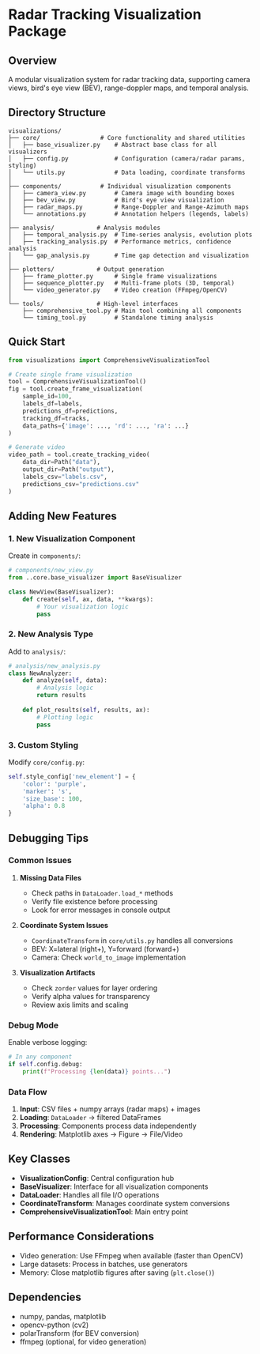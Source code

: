 # Radar Tracking Visualization Package

## Overview
A modular visualization system for radar tracking data, supporting camera views, bird's eye view (BEV), range-doppler maps, and temporal analysis.

## Directory Structure

```
visualizations/
├── core/                 # Core functionality and shared utilities
│   ├── base_visualizer.py    # Abstract base class for all visualizers
│   ├── config.py             # Configuration (camera/radar params, styling)
│   └── utils.py              # Data loading, coordinate transforms
│
├── components/           # Individual visualization components
│   ├── camera_view.py        # Camera image with bounding boxes
│   ├── bev_view.py           # Bird's eye view visualization
│   ├── radar_maps.py         # Range-Doppler and Range-Azimuth maps
│   └── annotations.py        # Annotation helpers (legends, labels)
│
├── analysis/            # Analysis modules
│   ├── temporal_analysis.py  # Time-series analysis, evolution plots
│   ├── tracking_analysis.py  # Performance metrics, confidence analysis
│   └── gap_analysis.py       # Time gap detection and visualization
│
├── plotters/            # Output generation
│   ├── frame_plotter.py      # Single frame visualizations
│   ├── sequence_plotter.py   # Multi-frame plots (3D, temporal)
│   └── video_generator.py    # Video creation (FFmpeg/OpenCV)
│
└── tools/               # High-level interfaces
    ├── comprehensive_tool.py # Main tool combining all components
    └── timing_tool.py        # Standalone timing analysis
```

## Quick Start

```python
from visualizations import ComprehensiveVisualizationTool

# Create single frame visualization
tool = ComprehensiveVisualizationTool()
fig = tool.create_frame_visualization(
    sample_id=100,
    labels_df=labels,
    predictions_df=predictions,
    tracking_df=tracks,
    data_paths={'image': ..., 'rd': ..., 'ra': ...}
)

# Generate video
video_path = tool.create_tracking_video(
    data_dir=Path("data"),
    output_dir=Path("output"),
    labels_csv="labels.csv",
    predictions_csv="predictions.csv"
)
```

## Adding New Features

### 1. New Visualization Component
Create in `components/`:
```python
# components/new_view.py
from ..core.base_visualizer import BaseVisualizer

class NewView(BaseVisualizer):
    def create(self, ax, data, **kwargs):
        # Your visualization logic
        pass
```

### 2. New Analysis Type
Add to `analysis/`:
```python
# analysis/new_analysis.py
class NewAnalyzer:
    def analyze(self, data):
        # Analysis logic
        return results
    
    def plot_results(self, results, ax):
        # Plotting logic
        pass
```

### 3. Custom Styling
Modify `core/config.py`:
```python
self.style_config['new_element'] = {
    'color': 'purple',
    'marker': 's',
    'size_base': 100,
    'alpha': 0.8
}
```

## Debugging Tips

### Common Issues

1. **Missing Data Files**
   - Check paths in `DataLoader.load_*` methods
   - Verify file existence before processing
   - Look for error messages in console output

2. **Coordinate System Issues**
   - `CoordinateTransform` in `core/utils.py` handles all conversions
   - BEV: X=lateral (right+), Y=forward (forward+)
   - Camera: Check `world_to_image` implementation

3. **Visualization Artifacts**
   - Check `zorder` values for layer ordering
   - Verify alpha values for transparency
   - Review axis limits and scaling

### Debug Mode
Enable verbose logging:
```python
# In any component
if self.config.debug:
    print(f"Processing {len(data)} points...")
```

### Data Flow
1. **Input**: CSV files + numpy arrays (radar maps) + images
2. **Loading**: `DataLoader` → filtered DataFrames
3. **Processing**: Components process data independently
4. **Rendering**: Matplotlib axes → Figure → File/Video

## Key Classes

- **VisualizationConfig**: Central configuration hub
- **BaseVisualizer**: Interface for all visualization components
- **DataLoader**: Handles all file I/O operations
- **CoordinateTransform**: Manages coordinate system conversions
- **ComprehensiveVisualizationTool**: Main entry point

## Performance Considerations

- Video generation: Use FFmpeg when available (faster than OpenCV)
- Large datasets: Process in batches, use generators
- Memory: Close matplotlib figures after saving (`plt.close()`)

## Dependencies
- numpy, pandas, matplotlib
- opencv-python (cv2)
- polarTransform (for BEV conversion)
- ffmpeg (optional, for video generation)